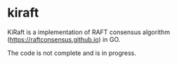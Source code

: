 # kiraft

KiRaft is a implementation of RAFT consensus algorithm (https://raftconsensus.github.io) in GO.

The code is not complete and is in progress.
